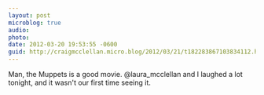 ```yaml
---
layout: post
microblog: true
audio: 
photo: 
date: 2012-03-20 19:53:55 -0600
guid: http://craigmcclellan.micro.blog/2012/03/21/t182283867103834112.html
---
```

Man, the Muppets is a good movie. @laura_mcclellan and I laughed a lot tonight, and it wasn't our first time seeing it.
